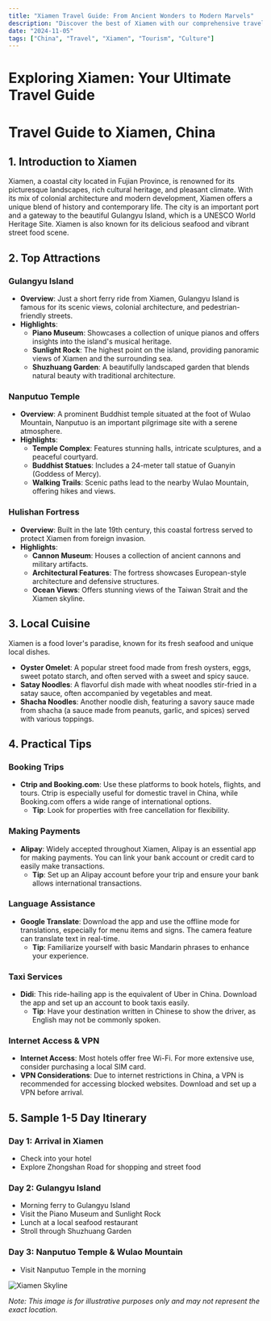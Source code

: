 ```yaml
---
title: "Xiamen Travel Guide: From Ancient Wonders to Modern Marvels"
description: "Discover the best of Xiamen with our comprehensive travel guide. Explore top attractions, savor local cuisine, and get insider tips for an unforgettable Chinese adventure."
date: "2024-11-05"
tags: ["China", "Travel", "Xiamen", "Tourism", "Culture"]
---
```


# Exploring Xiamen: Your Ultimate Travel Guide

# Travel Guide to Xiamen, China

## 1. Introduction to Xiamen
Xiamen, a coastal city located in Fujian Province, is renowned for its picturesque landscapes, rich cultural heritage, and pleasant climate. With its mix of colonial architecture and modern development, Xiamen offers a unique blend of history and contemporary life. The city is an important port and a gateway to the beautiful Gulangyu Island, which is a UNESCO World Heritage Site. Xiamen is also known for its delicious seafood and vibrant street food scene.

## 2. Top Attractions

### Gulangyu Island
- **Overview**: Just a short ferry ride from Xiamen, Gulangyu Island is famous for its scenic views, colonial architecture, and pedestrian-friendly streets.
- **Highlights**:
  - **Piano Museum**: Showcases a collection of unique pianos and offers insights into the island's musical heritage.
  - **Sunlight Rock**: The highest point on the island, providing panoramic views of Xiamen and the surrounding sea.
  - **Shuzhuang Garden**: A beautifully landscaped garden that blends natural beauty with traditional architecture.

### Nanputuo Temple
- **Overview**: A prominent Buddhist temple situated at the foot of Wulao Mountain, Nanputuo is an important pilgrimage site with a serene atmosphere.
- **Highlights**:
  - **Temple Complex**: Features stunning halls, intricate sculptures, and a peaceful courtyard.
  - **Buddhist Statues**: Includes a 24-meter tall statue of Guanyin (Goddess of Mercy).
  - **Walking Trails**: Scenic paths lead to the nearby Wulao Mountain, offering hikes and views.

### Hulishan Fortress
- **Overview**: Built in the late 19th century, this coastal fortress served to protect Xiamen from foreign invasion.
- **Highlights**:
  - **Cannon Museum**: Houses a collection of ancient cannons and military artifacts.
  - **Architectural Features**: The fortress showcases European-style architecture and defensive structures.
  - **Ocean Views**: Offers stunning views of the Taiwan Strait and the Xiamen skyline.

## 3. Local Cuisine
Xiamen is a food lover's paradise, known for its fresh seafood and unique local dishes.

- **Oyster Omelet**: A popular street food made from fresh oysters, eggs, sweet potato starch, and often served with a sweet and spicy sauce.
- **Satay Noodles**: A flavorful dish made with wheat noodles stir-fried in a satay sauce, often accompanied by vegetables and meat.
- **Shacha Noodles**: Another noodle dish, featuring a savory sauce made from shacha (a sauce made from peanuts, garlic, and spices) served with various toppings.

## 4. Practical Tips

### Booking Trips
- **Ctrip and Booking.com**: Use these platforms to book hotels, flights, and tours. Ctrip is especially useful for domestic travel in China, while Booking.com offers a wide range of international options.
  - **Tip**: Look for properties with free cancellation for flexibility.

### Making Payments
- **Alipay**: Widely accepted throughout Xiamen, Alipay is an essential app for making payments. You can link your bank account or credit card to easily make transactions.
  - **Tip**: Set up an Alipay account before your trip and ensure your bank allows international transactions.

### Language Assistance
- **Google Translate**: Download the app and use the offline mode for translations, especially for menu items and signs. The camera feature can translate text in real-time.
  - **Tip**: Familiarize yourself with basic Mandarin phrases to enhance your experience.

### Taxi Services
- **Didi**: This ride-hailing app is the equivalent of Uber in China. Download the app and set up an account to book taxis easily.
  - **Tip**: Have your destination written in Chinese to show the driver, as English may not be commonly spoken.

### Internet Access & VPN
- **Internet Access**: Most hotels offer free Wi-Fi. For more extensive use, consider purchasing a local SIM card.
- **VPN Considerations**: Due to internet restrictions in China, a VPN is recommended for accessing blocked websites. Download and set up a VPN before arrival.

## 5. Sample 1-5 Day Itinerary

### Day 1: Arrival in Xiamen
- Check into your hotel
- Explore Zhongshan Road for shopping and street food

### Day 2: Gulangyu Island
- Morning ferry to Gulangyu Island
- Visit the Piano Museum and Sunlight Rock
- Lunch at a local seafood restaurant
- Stroll through Shuzhuang Garden

### Day 3: Nanputuo Temple & Wulao Mountain
- Visit Nanputuo Temple in the morning

<img src="https://source.unsplash.com/1600x900/?Xiamen,cityscape" alt="Xiamen Skyline" loading="lazy">

*Note: This image is for illustrative purposes only and may not represent the exact location.*

